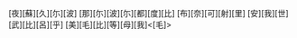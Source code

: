 [夜][蘇][久][尓][波] [那][尓][波][尓][都][度][比] [布][奈][可][射][里] [安][我][世][武][比][呂][乎] [美][毛][比][等][母][我]<[毛]>
